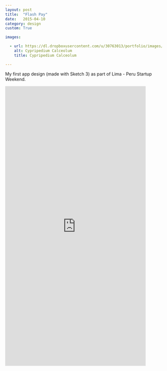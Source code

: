 ```yaml
---
layout: post
title:  "Flash Pay"
date:   2015-04-10
category: design
custom: True

images:

  - url: https://dl.dropboxusercontent.com/u/30763013/portfolio/images/design/FlashPays/Screen%20Shot%202015-11-14%20at%204.36.42%20PM.png
    alt: Cypripedium Calceolum
    title: Cypripedium Calceolum

---
```

<div class="text-center">
	<p>My first app design (made with Sketch 3) as part of Lima - Peru Startup Weekend.</p>
	<iframe src="https://marvelapp.com/a41afb?emb=1" width="452" height="901" allowTransparency="true" frameborder="0"></iframe>
</div>